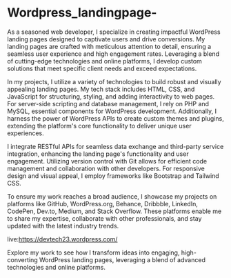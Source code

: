 # Wordpress_landingpage-
As a seasoned web developer, I specialize in creating impactful WordPress landing pages designed to captivate users and drive conversions. My landing pages are crafted with meticulous attention to detail, ensuring a seamless user experience and high engagement rates. Leveraging a blend of cutting-edge technologies and online platforms, I develop custom solutions that meet specific client needs and exceed expectations.

In my projects, I utilize a variety of technologies to build robust and visually appealing landing pages. My tech stack includes HTML, CSS, and JavaScript for structuring, styling, and adding interactivity to web pages. For server-side scripting and database management, I rely on PHP and MySQL, essential components for WordPress development. Additionally, I harness the power of WordPress APIs to create custom themes and plugins, extending the platform's core functionality to deliver unique user experiences.

I integrate RESTful APIs for seamless data exchange and third-party service integration, enhancing the landing page's functionality and user engagement. Utilizing version control with Git allows for efficient code management and collaboration with other developers. For responsive design and visual appeal, I employ frameworks like Bootstrap and Tailwind CSS.

To ensure my work reaches a broad audience, I showcase my projects on platforms like GitHub, WordPress.org, Behance, Dribbble, LinkedIn, CodePen, Dev.to, Medium, and Stack Overflow. These platforms enable me to share my expertise, collaborate with other professionals, and stay updated with the latest industry trends.

live:https://devtech23.wordpress.com/

Explore my work to see how I transform ideas into engaging, high-converting WordPress landing pages, leveraging a blend of advanced technologies and online platforms.
